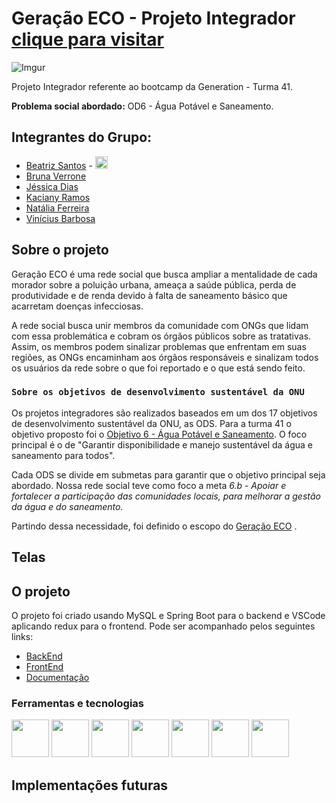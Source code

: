 # Geração ECO - Projeto Integrador [clique para visitar](geracao-eco.vercel.app/)

![Imgur](https://i.imgur.com/ILX6bf2.png)

Projeto Integrador referente ao bootcamp da Generation - Turma 41.

**Problema social abordado:** OD6 - Água Potável e Saneamento.

## Integrantes do Grupo:
- [Beatriz Santos](https://github.com/BiaSa3s) - <a href="https://www.linkedin.com/in/augusto-vicente-alves-a05899224/" title="linkedin"><img src="https://cdn.jsdelivr.net/gh/devicons/devicon/icons/linkedin/linkedin-original.svg" width="20"/></a>
- [Bruna Verrone](https://github.com/verronebruna)
- [Jéssica Dias](https://github.com/jessicasmd)
- [Kaciany Ramos](https://github.com/Kaciany)
- [Natália Ferreira](https://github.com/nataliahisf)
- [Vinícius Barbosa](https://github.com/vvvvinicius) 

## Sobre o projeto

Geração ECO é uma rede social que busca ampliar a mentalidade de cada morador sobre a poluição urbana, ameaça a saúde pública, perda de produtividade e de renda devido à falta de saneamento básico que acarretam doenças infecciosas.

A rede social busca unir membros da comunidade com ONGs que lidam com essa problemática e cobram os órgãos públicos sobre as tratativas. Assim, os membros podem sinalizar problemas que enfrentam em suas regiões, as ONGs encaminham aos órgãos responsáveis e sinalizam todos os usuários da rede sobre o que foi reportado e o que está sendo feito.

### `Sobre os objetivos de desenvolvimento sustentável da ONU`

Os projetos integradores são realizados baseados em um dos 17 objetivos de desenvolvimento sustentável da ONU, as ODS. Para a turma 41 o objetivo proposto foi o [Objetivo 6 - Água Potável e Saneamento](https://odsbrasil.gov.br/objetivo/objetivo?n=6). O foco principal é o de "Garantir disponibilidade e manejo sustentável da água e saneamento para todos".

Cada ODS se divide em submetas para garantir que o objetivo principal seja abordado. Nossa rede social teve como foco a meta _6.b - Apoiar e fortalecer a participação das comunidades locais, para melhorar a gestão da água e do saneamento._

Partindo dessa necessidade, foi definido o escopo do [Geração ECO](geracao-eco.vercel.app/) .

## Telas

## O projeto

O projeto foi criado usando MySQL e Spring Boot para o backend e VSCode aplicando redux para o frontend. Pode ser acompanhado pelos seguintes links:

- [BackEnd](https://github.com/Geracao-ECO/BackEnd)
- [FrontEnd](https://github.com/Geracao-ECO/FrontEnd)
- [Documentação](https://github.com/Geracao-ECO/Documentos)
### Ferramentas e tecnologias

<img src="https://cdn.jsdelivr.net/gh/devicons/devicon/icons/java/java-original.svg" width="60"/> <img src="https://cdn.jsdelivr.net/gh/devicons/devicon/icons/mysql/mysql-plain-wordmark.svg" width="60"/> <img src="https://cdn.jsdelivr.net/gh/devicons/devicon/icons/spring/spring-original-wordmark.svg" width="60"/> <img src="https://cdn.jsdelivr.net/gh/devicons/devicon/icons/html5/html5-plain-wordmark.svg" width="60"/> <img src="https://cdn.jsdelivr.net/gh/devicons/devicon/icons/css3/css3-plain-wordmark.svg" width="60"/> <img src="https://cdn.jsdelivr.net/gh/devicons/devicon/icons/typescript/typescript-original.svg" width="60"/> <img src="https://cdn.jsdelivr.net/gh/devicons/devicon/icons/react/react-original-wordmark.svg" width="60"/>

## Implementações futuras

